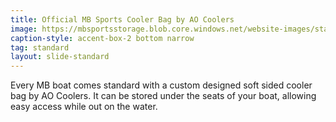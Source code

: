 ```yaml
---
title: Official MB Sports Cooler Bag by AO Coolers
image: https://mbsportsstorage.blob.core.windows.net/website-images/standards/cooler-bag.jpg
caption-style: accent-box-2 bottom narrow
tag: standard
layout: slide-standard
---
```

Every MB boat comes standard with a custom designed soft sided cooler bag by AO Coolers.  It can be stored under the seats of your boat, allowing easy access while out on the water.

